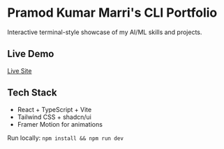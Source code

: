 # Pramod Kumar Marri's CLI Portfolio

Interactive terminal-style showcase of my AI/ML skills and projects.

## Live Demo
[Live Site](https://your-vercel-url.vercel.app)

## Tech Stack
- React + TypeScript + Vite
- Tailwind CSS + shadcn/ui
- Framer Motion for animations

Run locally: `npm install && npm run dev`
